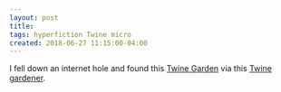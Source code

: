 ```yaml
---
layout: post
title: 
tags: hyperfiction Twine micro
created: 2018-06-27 11:15:00-04:00
---
```

I fell down an internet hole and found this [Twine Garden](http://twinegarden.tumblr.com) via this [Twine gardener](https://emshort.blog/2017/06/13/twine-gardening/).
